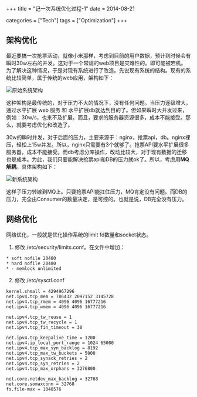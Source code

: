 +++
title = "记一次系统优化过程-1"
date = 2014-08-21

categories = ["Tech"]
tags = ["Optimization"]
+++

## 架构优化
最近要搞一次抢票活动，就像小米那样，考虑到目前的用户数据，预计到时候会有瞬时30w左右的并发。这对于一个常规的web项目是灾难性的。即可能被宕机。为了解决这种情况，于是对现有系统进行了改造。先说现有系统的结构。现有的系统比较简单，属于传统的web应用，架构如下：

<!--more-->

![原始系统架构](/asserts/images/buy-ticket-1.png)

这种架构是最传统的，对于压力不大的情况下，没有任何问题。当压力逐级增大，通过水平扩展 web 服务 和 水平扩展db就达到目的了。但如果瞬时大并发过来，例如：30w/s，也来不及扩展。而且，要求的服务器资源很多，成本不能接受。那么，就要考虑优化和改造了。

30w的瞬时并发，对于后面的压力，主要来源于：nginx，抢票api，db。nginx裸压，轻松上15w并发。所以，nginx只需要有3个就够了。抢票API要水平扩展很多服务器，成本不能接受。而db考虑分库操作，改动比较大，对于现有数据的迁移也是成本。为此，我们只要能解决抢票api和DB的压力就ok了。所以，考虑用**MQ解耦**。具体架构如下：

![新系统架构](/asserts/images/buy-ticket-2.png)

这样子压力转嫁到MQ上。只要抢票API能扛住压力，MQ肯定没有问题。而DB的压力，完全由Consumer的数量决定，是可控的。也就是说，DB完全没有压力。

## 网络优化
网络优化，一般就是优化操作系统的limit fd数量和socket状态。

1. 修改 /etc/security/limits.conf。在文件中增加：
```shell
* soft nofile 20480
* hard nofile 20480
* - memlock unlimited
```

2. 修改 /etc/sysctl.conf
```shell
kernel.shmall = 4294967296
net.ipv4.tcp_mem = 786432 2097152 3145728
net.ipv4.tcp_rmem = 4096 4096 16777216
net.ipv4.tcp_wmem = 4096 4096 16777216

net.ipv4.tcp_tw_reuse = 1
net.ipv4.tcp_tw_recycle = 1
net.ipv4.tcp_fin_timeout = 30

net.ipv4.tcp_keepalive_time = 1200
net.ipv4.ip_local_port_range = 1024 65000
net.ipv4.tcp_max_syn_backlog = 8192
net.ipv4.tcp_max_tw_buckets = 5000
net.ipv4.tcp_synack_retries = 2
net.ipv4.tcp_syn_retries = 2
net.ipv4.tcp_max_orphans = 3276800

net.core.netdev_max_backlog = 32768
net.core.somaxconn = 32768
fs.file-max = 1048576
```
